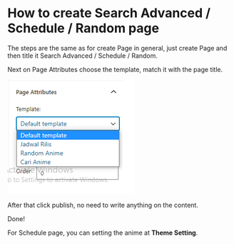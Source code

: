 # How to create Search Advanced / Schedule / Random page

The steps are the same as for create Page in general, just create Page and then title it Search Advanced / Schedule / Random.

Next on Page Attributes choose the template, match it with the page title.

![Cari ANime](../image/13.png)

After that click publish, no need to write anything on the content.

Done!

For Schedule page, you can setting the anime at **Theme Setting**.